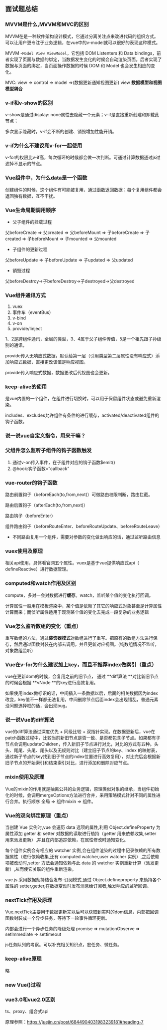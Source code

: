 ## 面试题总结

### MVVM是什么,MVVM和MVC的区别

MVVM在是一种软件架构设计模式，它通过分离关注点来改进代码的组织方式。可以让用户更专注于业务逻辑，在vue中的v-model就可以很好的表现这种模式。

MVVM -`Model View ViewModel`，它包括 DOM Listenters 和 Data bindings，前者实现了页面与数据的绑定，当数据发生变化的时候会自动渲染页面。后者实现了数据与页面的绑定，当页面操作数据的时候 DOM 和 Model 也会发生相应的变化。

MVC:  view => control => model =>(数据更新通知视图更新) view **数据模型和视图模型耦合**

### v-if和v-show的区别

v-show是通过display: none属性去隐藏一个元素；v-if是直接重新创建和卸载此节点；

多次显示隐藏时，v-if会不断的创建、销毁增加性能开销。

### v-if为什么不建议和v-for一起使用

v-for的权限比v-if高，每次循环的时候都会做一次判断。可通过计算数据通过js过滤掉不显示的节点。

### Vue组件中，为什么data是一个函数

创建组件的时候，这个组件有可能被复用，通过函数返回数据；每个复用组件都会返回独有数据，互不干扰。

### Vue生命周期调用顺序

* 父子组件的挂载过程

父beforeCreate  => 父created => 父beforeMount  => 子beforeCreate  => 子created  => 子beforeMount => 子mounted   => 父mounted  

* 子组件的更新过程

父beforeUpdate => 子beforeUpdate => 子updated => 父updated 

* 销毁过程

父beforeDestroy->子beforeDestroy->子destroyed->父destroyed

### Vue组件通讯方式

1. vuex
2. 事件车（eventBus）
3. v-bind
4. v-on
5. provide/Iinject

1、2是跨组件通讯，全局的类型，3、4属于父子组件传值，5是一个祖先跟子孙级别的通讯，

provide传入无响应式数据，默认给第一层（引用类型第二层属性没有响应式）添加响应式数据，直接更改该值是响应视图。

provide传入响应式数据，数据更改后代视图也会更新。

### keep-alive的使用

是vue内置的一个组件，在组件进行切换时，可以用于保留组件状态或避免重新渲染。

includes、excludes允许组件有条件的进行缓存，activated/deactivated组件的钩子函数。

### 说一说vue自定义指令，用来干嘛？

### 父组件怎么监听子组件的钩子函数触发

1. 通过v-on传入事件，在子组件对应的钩子函数$emit()
2. @hook:钩子函数=“callback“

### vue-router的钩子函数

路由前置钩子（beforeEach(to,from,next)）可做路由权限判断，路由拦截。

路由后置钩子（afterEach(to,from,next)）

路由钩子（beforeEnter）

组件路由钩子（beforeRouteEnter、beforeRouteUpdate、beforeRouteLeave）

* 不同路由复用一个组件，需要对参数的变化做出响应的话，通过监听路由信息

### vuex使用及原理

相关api使用，具体看官网五个属性。vuex是基于vue提供响应式api（ defineReactive）进行数据管理。

### computed和watch作用及区别

compute，多对一会对数据进行**缓存**。watch，监听某个值的变化执行回调。

计算属性一般用在模板渲染中，某个值是依赖了其它的响应式对象甚至是计算属性计算而来；而侦听属性适用于观测某个值的变化去完成一段复杂的业务逻辑

### Vue怎么监听数组的变化（重点）

重写数组的方法，通过**装饰器模式**对数组进行了重写。把原有的数组方法进行保存，然后通过函数封装在内部去调用，并且更新对应视图。(纯数组情况不监听，对象数组监听)

### Vue在v-for为什么建议加上key，而且不推荐index做索引（重点）

vue在更新dom的时候，会复用之前的旧节点， 通过 **diff算法 **对比新旧节点的时候会根据 **vNode **的key进行高效复用。

如果使用index做标识的话，中间插入一条数据以后，后面的相关数据因为index改变，key值不一样都无法复用，中间删除节点后面index会出现错乱，普通元素没问题选择框的话，会出现bug。

### 说一说Vue的diff算法

vue的diff算法通过深度优先 + 同级比较 + 双指针实现。在数据更新后，vue在patch函数过程中，比较当前新旧节点是否一致、是否都包含子节点。如果都有子节点会调用updateChildren，传入新旧子节点进行对比，对比的方式有五种。头头、尾尾、头尾、尾头以及无规则对比（建立旧子节点的key、index 的映射表，通过新子节点的key找到旧子节点的index位置进行高效复用），对比完后会根据新旧子节点的开始索引和结束索引对比，进行添加和删除对应节点。

### mixin使用及原理

Vue的mixin的作用就是抽离公共的业务逻辑，原理类似对象的继承，当组件初始化的时候，会调用mergeOptions方法进行合并，采用策略模式针对不同的属性进行合并。执行顺序 全局 => 组件mixin => 组件。

### Vue的双向绑定原理（重点）

当创建 Vue 实例时,vue 会遍历 data 选项的属性,利用 Object.defineProperty 为属性添加 getter 和 setter 对数据的读取进行劫持（getter 用来依赖收集,setter 用来派发更新）,并且在内部追踪依赖，在属性修改时通知变化。

每个组件实例会有相应的 watcher 实例,会在组件渲染的过程中记录依赖的所有数据属性（进行依赖收集,还有 computed watcher,user watcher 实例）,之后依赖项被改动时,setter 方法会通知依赖与此 data 的 watcher 实例重新计算（派发更新）,从而使它关联的组件重新渲染。

vue.js 采用数据劫持结合发布-订阅模式,通过 Object.defineproperty 来劫持各个属性的 setter,getter,在数据变动时发布消息给订阅者,触发响应的监听回调。

### nextTick作用及原理

Vue.nextTick主要用于数据更新完以后可以获取到实时的dom信息，内部把回调函数封装成一个异步任务，等待下一轮事件循环更新。

内部会进行一个异步任务的降级处理 promise => mutationObserve => setImmediate  => settimeout

js任务队列的考察。可以补充相关知识点，宏任务、微任务。

### keep-alive原理

略

### new Vue()过程

### vue3.0和vue2.0区别

ts、proxy、组合式api



原理参照：https://juejin.cn/post/6844904031983239181#heading-7


